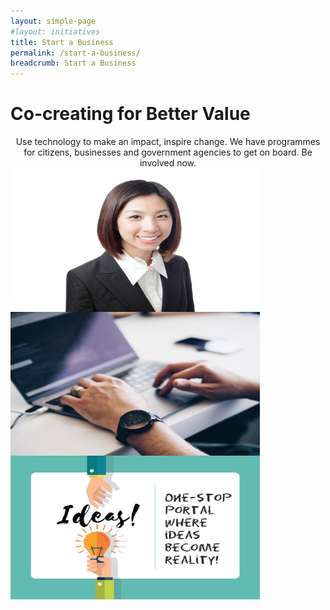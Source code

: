 ```yaml
---
layout: simple-page
#layout: initiatives
title: Start a Business
permalink: /start-a-business/
breadcrumb: Start a Business
---
```

<h1><div class="has-text-centered has-text-weight-bold">Co-creating for Better Value</div></h1>

<center>Use technology to make an impact, inspire change. We have programmes for citizens, businesses and government agencies to get on board. Be involved now.</center>

<img src="/images/programmes/products-and-services/askjamie_thumbnail.jpg" align="left" style="width:399px;height:230px;">
<img src="/images/programmes/products-and-services/test.jpg" align="left" style="width:399px;height:230px;">
<img src="/images/programmes/products-and-services/idea's-portal.jpg" align="left" style="width:399px;height:230px;">
